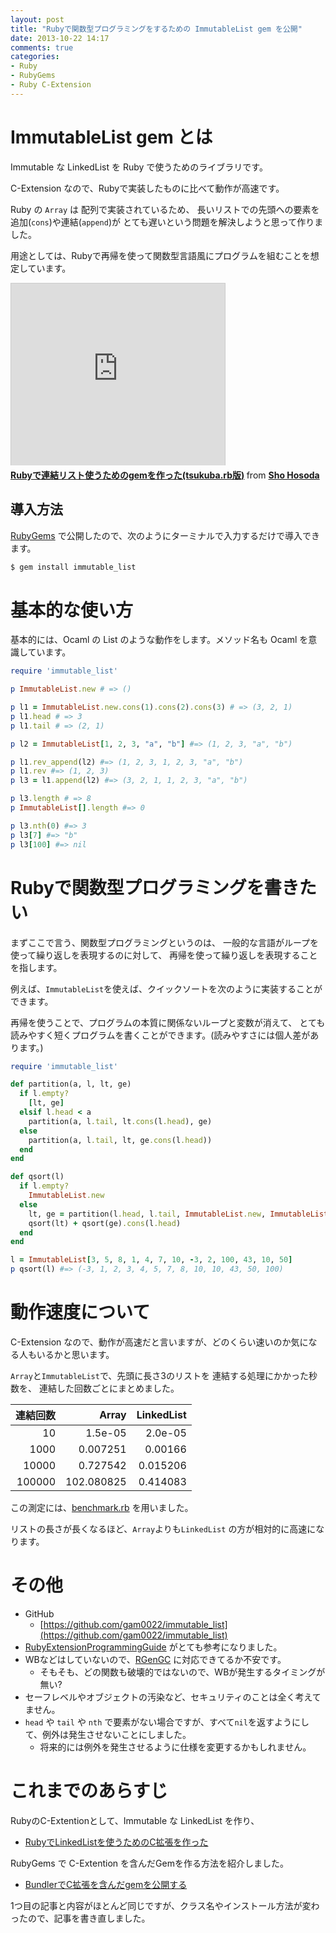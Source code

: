 ```yaml
---
layout: post
title: "Rubyで関数型プログラミングをするための ImmutableList gem を公開"
date: 2013-10-22 14:17
comments: true
categories: 
- Ruby
- RubyGems
- Ruby C-Extension
---
```


# ImmutableList gem とは

Immutable な LinkedList を Ruby で使うためのライブラリです。

C-Extension なので、Rubyで実装したものに比べて動作が高速です。

Ruby の `Array` は 配列で実装されているため、
長いリストでの先頭への要素を追加(`cons`)や連結(`append`)が
とても遅いという問題を解決しようと思って作りました。

用途としては、Rubyで再帰を使って関数型言語風にプログラムを組むことを想定しています。

<iframe src="http://www.slideshare.net/slideshow/embed_code/29144855" width="342" height="291" frameborder="0" marginwidth="0" marginheight="0" scrolling="no" style="border:1px solid #CCC;border-width:1px 1px 0;margin-bottom:5px" allowfullscreen> </iframe> <div style="margin-bottom:5px"> <strong> <a href="https://www.slideshare.net/shohosoda9/immutable-list-29144855" title="Rubyで連結リスト使うためのgemを作った(tsukuba.rb版)" target="_blank">Rubyで連結リスト使うためのgemを作った(tsukuba.rb版)</a> </strong> from <strong><a href="http://www.slideshare.net/shohosoda9" target="_blank">Sho Hosoda</a></strong> </div>

## 導入方法

[RubyGems](http://rubygems.org/gems/immutable_list) で公開したので、次のようにターミナルで入力するだけで導入できます。

```bash
$ gem install immutable_list
```

<!--more-->


# 基本的な使い方

基本的には、Ocaml の List のような動作をします。メソッド名も Ocaml を意識しています。

```ruby
require 'immutable_list'

p ImmutableList.new # => ()

p l1 = ImmutableList.new.cons(1).cons(2).cons(3) # => (3, 2, 1)
p l1.head # => 3
p l1.tail # => (2, 1)

p l2 = ImmutableList[1, 2, 3, "a", "b"] #=> (1, 2, 3, "a", "b")

p l1.rev_append(l2) #=> (1, 2, 3, 1, 2, 3, "a", "b")
p l1.rev #=> (1, 2, 3)
p l3 = l1.append(l2) #=> (3, 2, 1, 1, 2, 3, "a", "b")

p l3.length # => 8
p ImmutableList[].length #=> 0

p l3.nth(0) #=> 3
p l3[7] #=> "b"
p l3[100] #=> nil
```


# Rubyで関数型プログラミングを書きたい

まずここで言う、関数型プログラミングというのは、
一般的な言語がループを使って繰り返しを表現するのに対して、
再帰を使って繰り返しを表現することを指します。

例えば、`ImmutableList`を使えば、クイックソートを次のように実装することができます。

再帰を使うことで、プログラムの本質に関係ないループと変数が消えて、
とても読みやすく短くプログラムを書くことができます。(読みやすさには個人差があります。)

```ruby
require 'immutable_list'

def partition(a, l, lt, ge)
  if l.empty?
    [lt, ge]
  elsif l.head < a
    partition(a, l.tail, lt.cons(l.head), ge)
  else
    partition(a, l.tail, lt, ge.cons(l.head))
  end
end

def qsort(l)
  if l.empty?
    ImmutableList.new
  else 
    lt, ge = partition(l.head, l.tail, ImmutableList.new, ImmutableList.new)
    qsort(lt) + qsort(ge).cons(l.head)
  end
end

l = ImmutableList[3, 5, 8, 1, 4, 7, 10, -3, 2, 100, 43, 10, 50]
p qsort(l) #=> (-3, 1, 2, 3, 4, 5, 7, 8, 10, 10, 43, 50, 100)
```

<!--## 補足

なぜ、関数型プログラミングするためには Immutable なリストが必要なのかわからない人に補足です。

もし、リストに破壊的な操作を許してしまうと、再帰の過程で
-->


# 動作速度について

C-Extension なので、動作が高速だと言いますが、どのくらい速いのか気になる人もいるかと思います。

`Array`と`ImmutableList`で、先頭に長さ3のリストを 連結する処理にかかった秒数を、
連結した回数ごとにまとめました。

| 連結回数 | Array | LinkedList |
|------:|------:|-----------:|
| 10 | 1.5e-05 | 2.0e-05 |
| 1000 | 0.007251 | 0.00166 |
| 10000 | 0.727542 | 0.015206 |
| 100000 | 102.080825 | 0.414083 |

この測定には、[benchmark.rb](https://github.com/gam0022/linkedlist/blob/master/benchmark.rb) を用いました。

リストの長さが長くなるほど、`Array`よりも`LinkedList` の方が相対的に高速になります。


# その他

* GitHub
  * [https://github.com/gam0022/immutable_list](https://github.com/gam0022/immutable_list)
* [RubyExtensionProgrammingGuide](http://www.loveruby.net/w/RubyExtensionProgrammingGuide.html) がとても参考になりました。
* WBなどはしていないので、[RGenGC](http://www.atdot.net/~ko1/activities/RubyKaigi2013-ko1.pdf) に対応できてるか不安です。
  * そもそも、どの関数も破壊的ではないので、WBが発生するタイミングが無い?
* セーフレベルやオブジェクトの汚染など、セキュリティのことは全く考えてません。
* `head` や `tail` や `nth` で要素がない場合ですが、すべて`nil`を返すようにして、例外は発生させないことにしました。
  * 将来的には例外を発生させるように仕様を変更するかもしれません。


# これまでのあらすじ

RubyのC-Extentionとして、Immutable な LinkedList を作り、

* [RubyでLinkedListを使うためのC拡張を作った](/blog/2013/08/19/ruby-linkedlist/)

RubyGems で C-Extention を含んだGemを作る方法を紹介しました。

* [BundlerでC拡張を含んだgemを公開する](/blog/2013/10/18/gems-with-extensions/)

1つ目の記事と内容がほとんど同じですが、クラス名やインストール方法が変わったので、記事を書き直しました。
